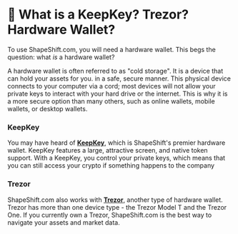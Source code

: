 # 🔐 What is a KeepKey? Trezor? Hardware Wallet?

To use ShapeShift.com, you will need a hardware wallet. This begs the question: what _is_ a hardware wallet?

A hardware wallet is often referred to as "cold storage". It is a device that can hold your assets for you. in a safe, secure manner. This physical device connects to your computer via a cord; most devices will not allow your private keys to interact with your hard drive or the internet. This is why it is a more secure option than many others, such as online wallets, mobile wallets, or desktop wallets.&#x20;

### **KeepKey**

You may have heard of [**KeepKey**](https://www.keepkey.com/), which is ShapeShift's premier hardware wallet. KeepKey features a large, attractive screen, and native token support. With a KeepKey, you control your private keys, which means that you can still access your crypto if something happens to the company

### **Trezor**

ShapeShift.com also works with [**Trezor**](https://trezor.io/), another type of hardware wallet. Trezor has more than one device type - the Trezor Model T and the Trezor One. If you currently own a Trezor, ShapeShift.com is the best way to navigate your assets and market data.
